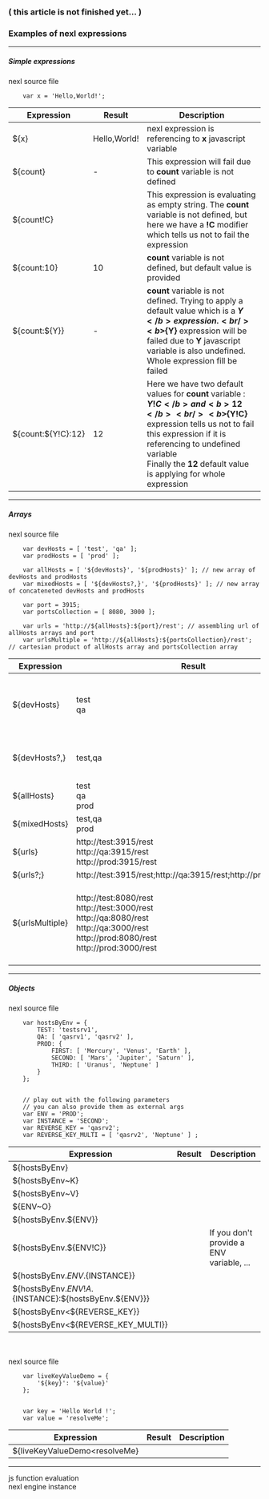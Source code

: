 ### ( this article is not finished yet... )
### Examples of nexl expressions


***

##### Simple expressions

nexl source file

        var x = 'Hello,World!';

| Expression | Result | Description
| --- | --- | ---
| ${x} | Hello,World! | nexl expression is referencing to <b>x</b> javascript variable
| ${count} | - | This expression will fail due to <b>count</b> variable is not defined
| ${count!C} |  | This expression is evaluating as empty string. The <b>count</b> variable is not defined, but here we have a <b>!C</b> modifier which tells us not to fail the expression
| ${count:10} | 10 | <b>count</b> variable is not defined, but default value is provided
| ${count:${Y}} | - | <b>count</b> variable is not defined. Trying to apply a default value which is a <b>${Y}</b> expression.<br/><b>${Y}</b> expression will be failed due to <b>Y</b> javascript variable is also undefined.<br/>Whole expression fill be failed
| ${count:${Y!C}:12} | 12 | Here we have two default values for <b>count</b> variable : <b>${Y!C}</b> and <b>12</b><br/><b>${Y!C}</b> expression tells us not to fail this expression if it is referencing to undefined variable<br/>Finally the <b>12</b> default value is applying for whole expression


    
 
***

##### Arrays 

nexl source file

        var devHosts = [ 'test', 'qa' ];
        var prodHosts = [ 'prod' ];
        
        var allHosts = [ '${devHosts}', '${prodHosts}' ]; // new array of devHosts and prodHosts 
        var mixedHosts = [ '${devHosts?,}', '${prodHosts}' ]; // new array of concateneted devHosts and prodHosts
        
        var port = 3915;
        var portsCollection = [ 8080, 3000 ];
        
        var urls = 'http://${allHosts}:${port}/rest'; // assembling url of allHosts arrays and port
        var urlsMultiple = 'http://${allHosts}:${portsCollection}/rest'; // cartesian product of allHosts array and portsCollection array


| Expression | Result | Description
| --- | --- | --- |
| ${devHosts} | test<br/>qa | Reference to javascript array. By default all elements on a new line
| ${devHosts?,} | test,qa | Concatenating array elements with <b>comma</b>
| ${allHosts} | test<br/>qa<br/>prod | <b>allHosts</b> is consisted of two arrays
| ${mixedHosts} | test,qa<br/>prod | 
| ${urls} | http://test:3915/rest<br/>http://qa:3915/rest<br/>http://prod:3915/rest |
| ${urls?;} | http://test:3915/rest;http://qa:3915/rest;http://prod:3915/rest |
| ${urlsMultiple} | http://test:8080/rest<br/>http://test:3000/rest<br/>http://qa:8080/rest<br/>http://qa:3000/rest<br/>http://prod:8080/rest<br/>http://prod:3000/rest | This is a cartesian product example when two nexl expressions reference to arrays 


***
##### Objects


nexl source file

        var hostsByEnv = {
            TEST: 'testsrv1',
            QA: [ 'qasrv1', 'qasrv2' ],
            PROD: {
                FIRST: [ 'Mercury', 'Venus', 'Earth' ],
                SECOND: [ 'Mars', 'Jupiter', 'Saturn' ],
                THIRD: [ 'Uranus', 'Neptune' ]
            }
        };
        
        
        // play out with the following parameters
        // you can also provide them as external args
        var ENV = 'PROD';
        var INSTANCE = 'SECOND';
        var REVERSE_KEY = 'qasrv2';
        var REVERSE_KEY_MULTI = [ 'qasrv2', 'Neptune' ] ;


| Expression | Result | Description
| --- | --- | --- |
| ${hostsByEnv} |  |
| ${hostsByEnv~K} |  |
| ${hostsByEnv~V} |  |
| ${ENV~O} |  |
| ${hostsByEnv.${ENV}} |  |
| ${hostsByEnv.${ENV!C}} |  | If you don't provide a ENV variable, ...
| ${hostsByEnv.${ENV}.${INSTANCE}} |  |
| ${hostsByEnv.${ENV!A}.${INSTANCE}:${hostsByEnv.${ENV}}} |  |
| ${hostsByEnv<${REVERSE_KEY}} |  |
| ${hostsByEnv<${REVERSE_KEY_MULTI}} |  |

<br/>
<br/>
nexl source file

        var liveKeyValueDemo = {
            '${key}': '${value}'
        };
        
        
        var key = 'Hello World !';
        var value = 'resolveMe';
        
        
| Expression | Result | Description
| --- | --- | --- |
| ${liveKeyValueDemo<resolveMe} |  |
        

***

js function evaluation
<br/>
nexl engine instance